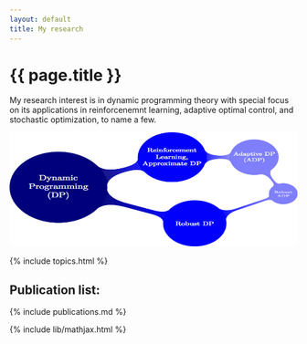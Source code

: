 ```yaml
---
layout: default
title: My research
---
```


<!-- <div class="blurb"> -->

<h1>{{ page.title }}</h1>

My research interest is in dynamic programming theory with special focus on its applications in reinforcenemnt learning, adaptive optimal control, and stochastic optimization, to name a few.

<!--- its My research topic is called adaptive dynamic programming (ADP). This is a new research direction that involves different disciplines such as data science, reinforcement learning, optimization and stochastic control. Roughly speaking, we aim at developing a new artificial intelligence method for more general systems that can be used in applications including trading models, robotics, and power systems. 	-->

<!--- Our method is fundamentally based on RL theory. However, different from traditional RL methods, we take into account both stability and robustness in our algorithm. -->
<div class="bottom-wide">
<p align="center">
<img src="/images/ADP-mindmap.jpg" style="width:600px;height:200px;">
</p>
</div>

{% include topics.html %}
	

## Publication list:
	
{% include publications.md %}

{% include lib/mathjax.html %}



